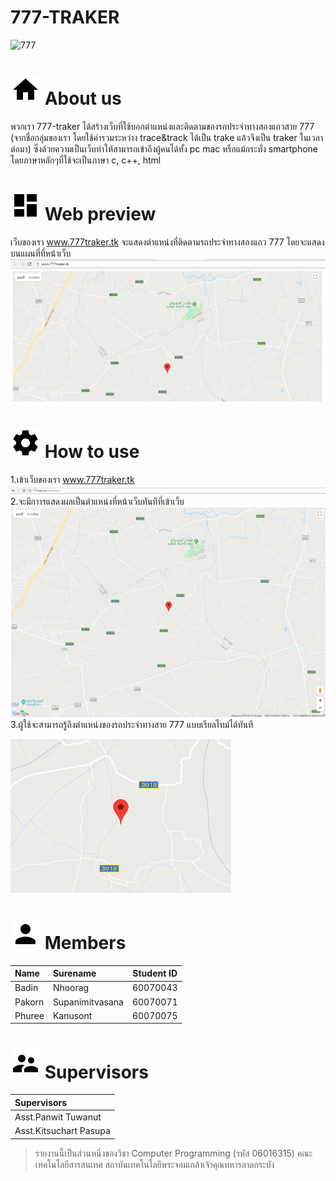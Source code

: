 # 777-TRAKER 

![777](https://github.com/compro-itkmitl/777-traker/blob/master/resouces/777.png) 
#  ![home](https://github.com/compro-itkmitl/777-traker/blob/master/resouces/Home.png)  About us
พวกเรา 777-traker ได้สร้างเว็บที่ใช้บอกตำแหน่งและติดตามของรถประจำทางสองแถวสาย 777 (จากชื่อกลุ่มของเรา โดยใช้คำรวมระหว่าง trace&track ได้เป็น trake แล้วจึงเป็น traker ในเวลาต่อมา)
ซึ่งด้วยความเป็นเว็บทำให้สามารถเข้าถึงผู้คนได้ทั้ง pc mac หรือแม้กระทั่ง smartphone โดยภาษาหลักๆที่ใช้จะเป็นภาษา c, c++, html

#  ![preview](https://github.com/compro-itkmitl/777-traker/blob/master/resouces/preview.png) Web preview
เว็บของเรา www.777traker.tk จะแสดงตำแหน่งที่ติดตามรถประจำทางสองแถว 777 โดยจะแสดงบนแผนที่ที่หน้าเว็บ ![webpage](https://github.com/compro-itkmitl/777-traker/blob/master/resouces/webpage.png)

#  ![help](https://github.com/compro-itkmitl/777-traker/blob/master/resouces/Settings.png) How to use
1.เข้าเว็บของเรา www.777traker.tk
![help](https://github.com/compro-itkmitl/777-traker/blob/master/resouces/bar.png)
2.จะมีกาารแสดงผลเป็นตำแหน่งที่หน้าเว็บทันทีที่เข้าเว็บ
![help](https://github.com/compro-itkmitl/777-traker/blob/master/resouces/mark.png)
3.ผู้ใช้จะสามารถรู้ถึงตำแหน่งของรถประจำทางสาย 777 แบบเรียลไทม์ได้ทันที

![help](https://github.com/compro-itkmitl/777-traker/blob/master/resouces/destination.png)

#  ![person](https://github.com/compro-itkmitl/777-traker/blob/master/resouces/Person.png) Members
| Name      | Surename           | Student ID   |
| :------------ |:-------------| :-----: |
| Badin      | Nhoorag | 60070043 |
| Pakorn | Supanimitvasana      |    60070071 |
| Phuree      | Kanusont      |   60070075 |

#  ![person](https://github.com/compro-itkmitl/777-traker/blob/master/resouces/Supervisor.png) Supervisors
| Supervisors         |
| :------------ |
| Asst.Panwit Tuwanut          |
| Asst.Kitsuchart Pasupa     |


> รายงานนี้เป็นส่วนหนึ่งของวิชา Computer Programming (รหัส 06016315) คณะเทคโนโลยีสารสนเทศ สถาบันเทคโนโลยีพระจอมเกล้าเจ้าคุณทหารลาดกระบัง
